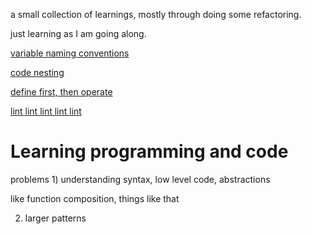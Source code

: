 a small collection of learnings, mostly through doing some refactoring.


just learning as I am going along.

[variable naming conventions](naming.md)

[code nesting](nesting.md)

[define first, then operate](define-operate.md)



[lint lint lint lint lint](linting.md)



# Learning programming and code

problems 1) understanding syntax, low level code, abstractions

like function composition, things like that

2) larger patterns
